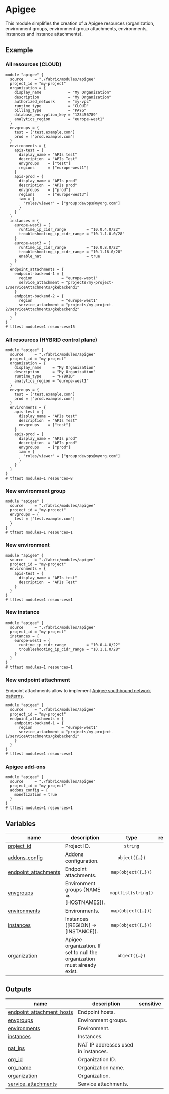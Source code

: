 # Apigee

This module simplifies the creation of a Apigee resources (organization, environment groups, environment group attachments, environments, instances and instance attachments).

## Example

### All resources (CLOUD)

```hcl
module "apigee" {
  source     = "./fabric/modules/apigee"
  project_id = "my-project"
  organization = {
    display_name            = "My Organization"
    description             = "My Organization"
    authorized_network      = "my-vpc"
    runtime_type            = "CLOUD"
    billing_type            = "PAYG"
    database_encryption_key = "123456789"
    analytics_region        = "europe-west1"
  }
  envgroups = {
    test = ["test.example.com"]
    prod = ["prod.example.com"]
  }
  environments = {
    apis-test = {
      display_name = "APIs test"
      description  = "APIs Test"
      envgroups    = ["test"]
      regions      = ["europe-west1"]
    }
    apis-prod = {
      display_name = "APIs prod"
      description  = "APIs prod"
      envgroups    = ["prod"]
      regions      = ["europe-west3"]
      iam = {
        "roles/viewer" = ["group:devops@myorg.com"]
      }
    }
  }
  instances = {
    europe-west1 = {
      runtime_ip_cidr_range         = "10.0.4.0/22"
      troubleshooting_ip_cidr_range = "10.1.1.0.0/28"
    }
    europe-west3 = {
      runtime_ip_cidr_range         = "10.0.8.0/22"
      troubleshooting_ip_cidr_range = "10.1.16.0/28"
      enable_nat                    = true
    }
  }
  endpoint_attachments = {
    endpoint-backend-1 = {
      region             = "europe-west1"
      service_attachment = "projects/my-project-1/serviceAttachments/gkebackend1"
    }
    endpoint-backend-2 = {
      region             = "europe-west1"
      service_attachment = "projects/my-project-2/serviceAttachments/gkebackend2"
    }
  }
}
# tftest modules=1 resources=15
```

### All resources (HYBRID control plane)

```hcl
module "apigee" {
  source     = "./fabric/modules/apigee"
  project_id = "my-project"
  organization = {
    display_name     = "My Organization"
    description      = "My Organization"
    runtime_type     = "HYBRID"
    analytics_region = "europe-west1"
  }
  envgroups = {
    test = ["test.example.com"]
    prod = ["prod.example.com"]
  }
  environments = {
    apis-test = {
      display_name = "APIs test"
      description  = "APIs Test"
      envgroups    = ["test"]
    }
    apis-prod = {
      display_name = "APIs prod"
      description  = "APIs prod"
      envgroups    = ["prod"]
      iam = {
        "roles/viewer" = ["group:devops@myorg.com"]
      }
    }
  }
}
# tftest modules=1 resources=8
```

### New environment group

```hcl
module "apigee" {
  source     = "./fabric/modules/apigee"
  project_id = "my-project"
  envgroups = {
    test = ["test.example.com"]
  }
}
# tftest modules=1 resources=1
```

### New environment

```hcl
module "apigee" {
  source     = "./fabric/modules/apigee"
  project_id = "my-project"
  environments = {
    apis-test = {
      display_name = "APIs test"
      description  = "APIs Test"
    }
  }
}
# tftest modules=1 resources=1
```

### New instance

```hcl
module "apigee" {
  source     = "./fabric/modules/apigee"
  project_id = "my-project"
  instances = {
    europe-west1 = {
      runtime_ip_cidr_range         = "10.0.4.0/22"
      troubleshooting_ip_cidr_range = "10.1.1.0/28"
    }
  }
}
# tftest modules=1 resources=1
```

### New endpoint attachment

Endpoint attachments allow to implement [Apigee southbound network patterns](https://cloud.google.com/apigee/docs/api-platform/architecture/southbound-networking-patterns-endpoints#create-the-psc-attachments).

```hcl
module "apigee" {
  source     = "./fabric/modules/apigee"
  project_id = "my-project"
  endpoint_attachments = {
    endpoint-backend-1 = {
      region             = "europe-west1"
      service_attachment = "projects/my-project-1/serviceAttachments/gkebackend1"
    }
  }
}
# tftest modules=1 resources=1
```

### Apigee add-ons

```hcl
module "apigee" {
  source     = "./fabric/modules/apigee"
  project_id = "my-project"
  addons_config = {
    monetization = true
  }
}
# tftest modules=1 resources=1
```
<!-- BEGIN TFDOC -->
## Variables

| name | description | type | required | default |
|---|---|:---:|:---:|:---:|
| [project_id](variables.tf#L96) | Project ID. | <code>string</code> | ✓ |  |
| [addons_config](variables.tf#L17) | Addons configuration. | <code title="object&#40;&#123;&#10;  advanced_api_ops    &#61; optional&#40;bool, false&#41;&#10;  api_security        &#61; optional&#40;bool, false&#41;&#10;  connectors_platform &#61; optional&#40;bool, false&#41;&#10;  integration         &#61; optional&#40;bool, false&#41;&#10;  monetization        &#61; optional&#40;bool, false&#41;&#10;&#125;&#41;">object&#40;&#123;&#8230;&#125;&#41;</code> |  | <code>null</code> |
| [endpoint_attachments](variables.tf#L29) | Endpoint attachments. | <code title="map&#40;object&#40;&#123;&#10;  region             &#61; string&#10;  service_attachment &#61; string&#10;&#125;&#41;&#41;">map&#40;object&#40;&#123;&#8230;&#125;&#41;&#41;</code> |  | <code>&#123;&#125;</code> |
| [envgroups](variables.tf#L39) | Environment groups (NAME => [HOSTNAMES]). | <code>map&#40;list&#40;string&#41;&#41;</code> |  | <code>&#123;&#125;</code> |
| [environments](variables.tf#L46) | Environments. | <code title="map&#40;object&#40;&#123;&#10;  display_name    &#61; optional&#40;string&#41;&#10;  description     &#61; optional&#40;string, &#34;Terraform-managed&#34;&#41;&#10;  deployment_type &#61; optional&#40;string&#41;&#10;  api_proxy_type  &#61; optional&#40;string&#41;&#10;  node_config &#61; optional&#40;object&#40;&#123;&#10;    min_node_count &#61; optional&#40;number&#41;&#10;    max_node_count &#61; optional&#40;number&#41;&#10;  &#125;&#41;&#41;&#10;  iam       &#61; optional&#40;map&#40;list&#40;string&#41;&#41;&#41;&#10;  envgroups &#61; optional&#40;list&#40;string&#41;&#41;&#10;  regions   &#61; optional&#40;list&#40;string&#41;&#41;&#10;&#125;&#41;&#41;">map&#40;object&#40;&#123;&#8230;&#125;&#41;&#41;</code> |  | <code>&#123;&#125;</code> |
| [instances](variables.tf#L65) | Instances ([REGION] => [INSTANCE]). | <code title="map&#40;object&#40;&#123;&#10;  display_name                  &#61; optional&#40;string&#41;&#10;  name                          &#61; optional&#40;string&#41;&#10;  description                   &#61; optional&#40;string, &#34;Terraform-managed&#34;&#41;&#10;  runtime_ip_cidr_range         &#61; string&#10;  troubleshooting_ip_cidr_range &#61; string&#10;  disk_encryption_key           &#61; optional&#40;string&#41;&#10;  consumer_accept_list          &#61; optional&#40;list&#40;string&#41;&#41;&#10;  enable_nat                    &#61; optional&#40;bool, false&#41;&#10;&#125;&#41;&#41;">map&#40;object&#40;&#123;&#8230;&#125;&#41;&#41;</code> |  | <code>&#123;&#125;</code> |
| [organization](variables.tf#L81) | Apigee organization. If set to null the organization must already exist. | <code title="object&#40;&#123;&#10;  display_name            &#61; optional&#40;string&#41;&#10;  description             &#61; optional&#40;string, &#34;Terraform-managed&#34;&#41;&#10;  authorized_network      &#61; optional&#40;string&#41;&#10;  runtime_type            &#61; optional&#40;string, &#34;CLOUD&#34;&#41;&#10;  billing_type            &#61; optional&#40;string&#41;&#10;  database_encryption_key &#61; optional&#40;string&#41;&#10;  analytics_region        &#61; optional&#40;string, &#34;europe-west1&#34;&#41;&#10;  retention               &#61; optional&#40;string&#41;&#10;&#125;&#41;">object&#40;&#123;&#8230;&#125;&#41;</code> |  | <code>null</code> |

## Outputs

| name | description | sensitive |
|---|---|:---:|
| [endpoint_attachment_hosts](outputs.tf#L17) | Endpoint hosts. |  |
| [envgroups](outputs.tf#L22) | Environment groups. |  |
| [environments](outputs.tf#L27) | Environment. |  |
| [instances](outputs.tf#L32) | Instances. |  |
| [nat_ips](outputs.tf#L37) | NAT IP addresses used in instances. |  |
| [org_id](outputs.tf#L45) | Organization ID. |  |
| [org_name](outputs.tf#L50) | Organization name. |  |
| [organization](outputs.tf#L55) | Organization. |  |
| [service_attachments](outputs.tf#L60) | Service attachments. |  |
<!-- END TFDOC -->
